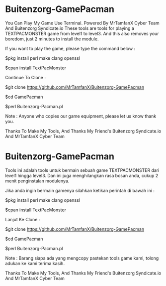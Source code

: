 # Buitenzorg-GamePacman
You Can Play My Game Use Terminal. Powered By MrTamfanX Cyber Team And Buitenzorg Syndicate.io
These tools are tools for playing a TEXTPACMONSTER game from level1 to level3. And this also removes your boredom, just 2 minutes to install the module.

If you want to play the game, please type the command below :

$pkg install perl make clang openssl

$cpan install TextPacMonster

Continue To Clone :

$git clone https://github.com/MrTamfanX/Buitenzorg-GamePacman

$cd GamePacman

$perl Buitenzorg-Pacman.pl

Note : Anyone who copies our game equipment, please let us know thank you.

Thanks To Make My Tools, And Thanks My Friend's Buitenzorg Syndicate.io And MrTamfanX Cyber Team





# Buitenzorg-GamePacman
Tools ini adalah tools untuk bermain sebuah game TEXTPACMONSTER dari level1 hingga level3. Dan ini juga menghilangkan rasa bosan anda, cukup 2 menit penginstalan modulenya.

Jika anda ingin bermain gamenya silahkan ketikan perintah di bawah ini :

$pkg install perl make clang openssl

$cpan install TextPacMonster

Lanjut Ke Clone :

$git clone https://github.com/MrTamfanX/Buitenzorg-GamePacman

$cd GamePacman

$perl Buitenzorg-Pacman.pl

Note : Barang siapa ada yang mengcopy pastekan tools game kami, tolong adukan ke kami terima kasih.

Thanks To Make My Tools, And Thanks My Friend's Buitenzorg Syndicate.io And MrTamfanX Cyber Team
